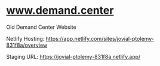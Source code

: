 # www.demand.center
Old Demand Center Website

Netlify Hosting: https://app.netlify.com/sites/jovial-ptolemy-831f8a/overview

Staging URL: https://jovial-ptolemy-831f8a.netlify.app/

